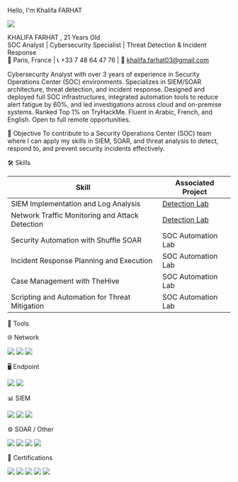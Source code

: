 Hello, I'm Khalifa FARHAT 

<a href="[https://linkedin.com](https://www.linkedin.com/in/khalifa-farhat-72783622a/)"><img src="https://img.shields.io/badge/-LinkedIn-0072b1?&style=for-the-badge&logo=linkedin&logoColor=white" /></a>



KHALIFA FARHAT , 21 Years Old  
SOC Analyst | Cybersecurity Specialist | Threat Detection & Incident Response  
📍 Paris, France | 📞 +33 7 48 64 47 76 | 📧 khalifa.farhat03@gmail.com 



Cybersecurity Analyst with over 3 years of experience in Security Operations Center (SOC) environments. Specializes in SIEM/SOAR architecture, threat detection, and incident response. Designed and deployed full SOC infrastructures, integrated automation tools to reduce alert fatigue by 60%, and led investigations across cloud and on-premise systems. Ranked Top 1% on TryHackMe. Fluent in Arabic, French, and English. Open to full remote opportunities.




🎯 Objective
To contribute to a Security Operations Center (SOC) team where I can apply my skills in SIEM, SOAR, and threat analysis to detect, respond to, and prevent security incidents effectively.


🛠️ Skills

| Skill                                         | Associated Project         |
|-----------------------------------------------|----------------------------|
| SIEM Implementation and Log Analysis          | <a href="https://google.com">Detection Lab</a>|
| Network Traffic Monitoring and Attack Detection | <a href="https://google.com">Detection Lab</a>|
| Security Automation with Shuffle SOAR         | SOC Automation Lab|
| Incident Response Planning and Execution      | SOC Automation Lab|
| Case Management with TheHive                  | SOC Automation Lab|
| Scripting and Automation for Threat Mitigation | SOC Automation Lab|


🧰 Tools

🌐 Network
<div> <img src="https://img.shields.io/badge/-Wireshark-1679A7?&style=for-the-badge&logo=Wireshark&logoColor=white" /> <img src="https://img.shields.io/badge/-Suricata-EF3B2D?&style=for-the-badge&logo=Suricata&logoColor=white" /> <img src="https://img.shields.io/badge/-Zeek-777BB4?&style=for-the-badge&logo=Zeek&logoColor=white" /> </div>

🖥️ Endpoint
<div> <img src="https://img.shields.io/badge/-Microsoft_Defender_for_Endpoint-00A4EF?&style=for-the-badge&logo=Microsoft&logoColor=white" /> <img src="https://img.shields.io/badge/-Velociraptor-4B275F?&style=for-the-badge&logo=Velociraptor&logoColor=white" /> </div>

📊 SIEM
<div> <img src="https://img.shields.io/badge/-Microsoft_Sentinel-0078D4?&style=for-the-badge&logo=Microsoft&logoColor=white" /> <img src="https://img.shields.io/badge/-Splunk-000000?&style=for-the-badge&logo=Splunk&logoColor=white" /> <img src="https://img.shields.io/badge/-Elastic-005571?&style=for-the-badge&logo=Elastic&logoColor=white" /> </div>

⚙️ SOAR / Other
<div> <img src="https://img.shields.io/badge/-Shuffle_SOAR-800000?&style=for-the-badge&logoColor=white" /> <img src="https://img.shields.io/badge/-TheHive-FFCC00?&style=for-the-badge&logoColor=black" /> <img src="https://img.shields.io/badge/-Wazuh-005666?&style=for-the-badge&logoColor=white" /> <img src="https://img.shields.io/badge/-Sysmon-5C2D91?&style=for-the-badge&logo=windows&logoColor=white" /> </div>

📜 Certifications
<div> <img src="https://img.shields.io/badge/-eCIR%20(INE%20Security)-0F4C81?&style=for-the-badge&logoColor=white" /> <img src="https://img.shields.io/badge/-CySA%2B-003366?&style=for-the-badge&logo=CompTIA&logoColor=white" /> <img src="https://img.shields.io/badge/-Security%2B-FF0000?&style=for-the-badge&logo=CompTIA&logoColor=white" /> <img src="https://img.shields.io/badge/-CDSA%20(Hack%20The%20Box)-006400?&style=for-the-badge&logoColor=white" /> <img src="https://img.shields.io/badge/-CCD%20(Hack%20The%20Box)-000080?&style=for-the-badge&logoColor=white" /> </div>
